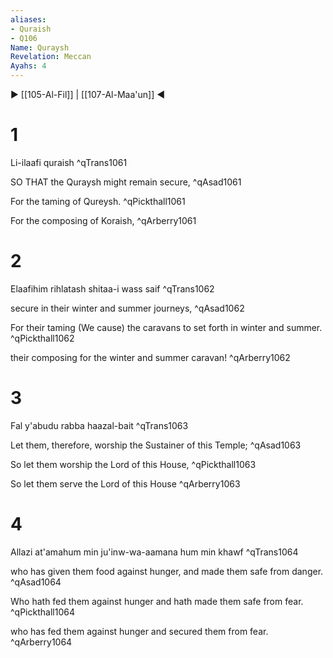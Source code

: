 ```yaml
---
aliases:
- Quraish
- Q106
Name: Quraysh
Revelation: Meccan
Ayahs: 4
---
```


▶ [[105-Al-Fil]] | [[107-Al-Maa'un]] ◀

# 1

Li-ilaafi quraish ^qTrans1061


SO THAT the Quraysh might remain secure, ^qAsad1061


For the taming of Qureysh. ^qPickthall1061


For the composing of Koraish, ^qArberry1061

# 2

Elaafihim rihlatash shitaa-i wass saif ^qTrans1062


secure in their winter and summer journeys, ^qAsad1062


For their taming (We cause) the caravans to set forth in winter and summer. ^qPickthall1062


their composing for the winter and summer caravan! ^qArberry1062

# 3

Fal y'abudu rabba haazal-bait ^qTrans1063


Let them, therefore, worship the Sustainer of this Temple; ^qAsad1063


So let them worship the Lord of this House, ^qPickthall1063


So let them serve the Lord of this House ^qArberry1063

# 4

Allazi at'amahum min ju'inw-wa-aamana hum min khawf ^qTrans1064


who has given them food against hunger, and made them safe from danger. ^qAsad1064


Who hath fed them against hunger and hath made them safe from fear. ^qPickthall1064


who has fed them against hunger and secured them from fear. ^qArberry1064


